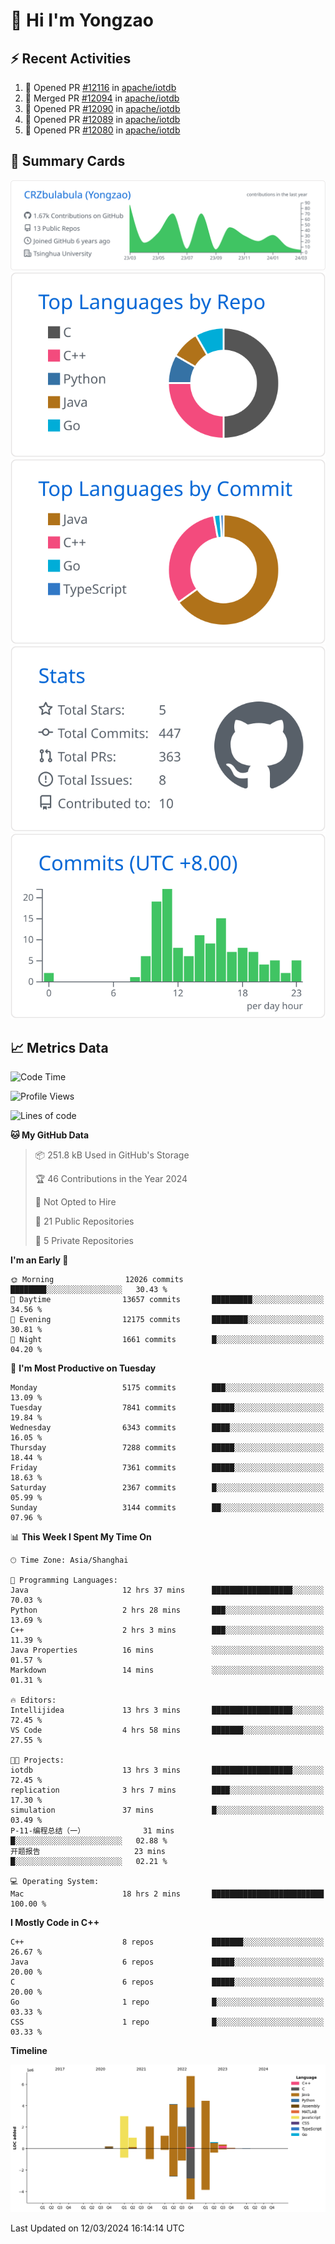 # 👋 Hi I'm Yongzao

## ⚡ Recent Activities
<!--START_SECTION:activity-->
1. 💪 Opened PR [#12116](https://github.com/apache/iotdb/pull/12116) in [apache/iotdb](https://github.com/apache/iotdb)
2. 🎉 Merged PR [#12094](https://github.com/apache/iotdb/pull/12094) in [apache/iotdb](https://github.com/apache/iotdb)
3. 💪 Opened PR [#12090](https://github.com/apache/iotdb/pull/12090) in [apache/iotdb](https://github.com/apache/iotdb)
4. 💪 Opened PR [#12089](https://github.com/apache/iotdb/pull/12089) in [apache/iotdb](https://github.com/apache/iotdb)
5. 💪 Opened PR [#12080](https://github.com/apache/iotdb/pull/12080) in [apache/iotdb](https://github.com/apache/iotdb)
<!--END_SECTION:activity-->

## 🎑 Summary Cards

[![](https://raw.githubusercontent.com/CRZbulabula/CRZbulabula/main/profile-summary-card-output/github/0-profile-details.svg)](https://github.com/vn7n24fzkq/github-profile-summary-cards)
[![](https://raw.githubusercontent.com/CRZbulabula/CRZbulabula/main/profile-summary-card-output/github/1-repos-per-language.svg)](https://github.com/vn7n24fzkq/github-profile-summary-cards) [![](https://raw.githubusercontent.com/CRZbulabula/CRZbulabula/main/profile-summary-card-output/github/2-most-commit-language.svg)](https://github.com/vn7n24fzkq/github-profile-summary-cards)
[![](https://raw.githubusercontent.com/CRZbulabula/CRZbulabula/main/profile-summary-card-output/github/3-stats.svg)](https://github.com/vn7n24fzkq/github-profile-summary-cards) [![](https://raw.githubusercontent.com/CRZbulabula/CRZbulabula/main/profile-summary-card-output/github/4-productive-time.svg)](https://github.com/vn7n24fzkq/github-profile-summary-cards)

## 📈 Metrics Data

<!--START_SECTION:waka-->
![Code Time](http://img.shields.io/badge/Code%20Time-587%20hrs%2040%20mins-blue)

![Profile Views](http://img.shields.io/badge/Profile%20Views-0-blue)

![Lines of code](https://img.shields.io/badge/From%20Hello%20World%20I%27ve%20Written-25.9%20million%20lines%20of%20code-blue)

**🐱 My GitHub Data** 

> 📦 251.8 kB Used in GitHub's Storage 
 > 
> 🏆 46 Contributions in the Year 2024
 > 
> 🚫 Not Opted to Hire
 > 
> 📜 21 Public Repositories 
 > 
> 🔑 5 Private Repositories 
 > 
**I'm an Early 🐤** 

```text
🌞 Morning                12026 commits       ████████░░░░░░░░░░░░░░░░░   30.43 % 
🌆 Daytime                13657 commits       █████████░░░░░░░░░░░░░░░░   34.56 % 
🌃 Evening                12175 commits       ████████░░░░░░░░░░░░░░░░░   30.81 % 
🌙 Night                  1661 commits        █░░░░░░░░░░░░░░░░░░░░░░░░   04.20 % 
```
📅 **I'm Most Productive on Tuesday** 

```text
Monday                   5175 commits        ███░░░░░░░░░░░░░░░░░░░░░░   13.09 % 
Tuesday                  7841 commits        █████░░░░░░░░░░░░░░░░░░░░   19.84 % 
Wednesday                6343 commits        ████░░░░░░░░░░░░░░░░░░░░░   16.05 % 
Thursday                 7288 commits        █████░░░░░░░░░░░░░░░░░░░░   18.44 % 
Friday                   7361 commits        █████░░░░░░░░░░░░░░░░░░░░   18.63 % 
Saturday                 2367 commits        █░░░░░░░░░░░░░░░░░░░░░░░░   05.99 % 
Sunday                   3144 commits        ██░░░░░░░░░░░░░░░░░░░░░░░   07.96 % 
```


📊 **This Week I Spent My Time On** 

```text
🕑︎ Time Zone: Asia/Shanghai

💬 Programming Languages: 
Java                     12 hrs 37 mins      ██████████████████░░░░░░░   70.03 % 
Python                   2 hrs 28 mins       ███░░░░░░░░░░░░░░░░░░░░░░   13.69 % 
C++                      2 hrs 3 mins        ███░░░░░░░░░░░░░░░░░░░░░░   11.39 % 
Java Properties          16 mins             ░░░░░░░░░░░░░░░░░░░░░░░░░   01.57 % 
Markdown                 14 mins             ░░░░░░░░░░░░░░░░░░░░░░░░░   01.31 % 

🔥 Editors: 
Intellijidea             13 hrs 3 mins       ██████████████████░░░░░░░   72.45 % 
VS Code                  4 hrs 58 mins       ███████░░░░░░░░░░░░░░░░░░   27.55 % 

🐱‍💻 Projects: 
iotdb                    13 hrs 3 mins       ██████████████████░░░░░░░   72.45 % 
replication              3 hrs 7 mins        ████░░░░░░░░░░░░░░░░░░░░░   17.30 % 
simulation               37 mins             █░░░░░░░░░░░░░░░░░░░░░░░░   03.49 % 
P-11-编程总结（一）             31 mins             █░░░░░░░░░░░░░░░░░░░░░░░░   02.88 % 
开题报告                     23 mins             █░░░░░░░░░░░░░░░░░░░░░░░░   02.21 % 

💻 Operating System: 
Mac                      18 hrs 2 mins       █████████████████████████   100.00 % 
```

**I Mostly Code in C++** 

```text
C++                      8 repos             ███████░░░░░░░░░░░░░░░░░░   26.67 % 
Java                     6 repos             █████░░░░░░░░░░░░░░░░░░░░   20.00 % 
C                        6 repos             █████░░░░░░░░░░░░░░░░░░░░   20.00 % 
Go                       1 repo              █░░░░░░░░░░░░░░░░░░░░░░░░   03.33 % 
CSS                      1 repo              █░░░░░░░░░░░░░░░░░░░░░░░░   03.33 % 
```



**Timeline**

![Lines of Code chart](https://raw.githubusercontent.com/CRZbulabula/CRZbulabula/main/assets/bar_graph.png)


 Last Updated on 12/03/2024 16:14:14 UTC
<!--END_SECTION:waka-->

